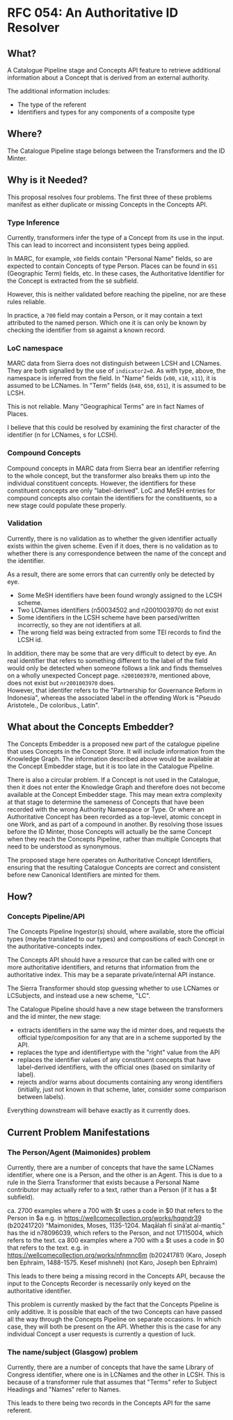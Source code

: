 # RFC 054: An Authoritative ID Resolver

## What?

A Catalogue Pipeline stage and Concepts API feature to retrieve additional information about a Concept that is derived from an external authority.

The additional information includes:

* The type of the referent
* Identifiers and types for any components of a composite type

## Where?

The Catalogue Pipeline stage belongs between the Transformers and the ID Minter.

## Why is it Needed?

This proposal resolves four problems.  The first three of these problems manifest as either duplicate or missing Concepts in the Concepts API.

### Type Inference

Currently, transformers infer the type of a Concept from its use in the input. This can lead to incorrect and
inconsistent types being applied.

In MARC, for example, `x00` fields contain "Personal Name" fields, so are expected to contain Concepts of type Person.
Places can be found in `651` (Geographic Term) fields, etc.  In these cases, the Authoritative Identifier for the Concept 
is extracted from the `$0` subfield.

However, this is neither validated before reaching the pipeline, nor are these rules reliable.

In practice, a `700` field may contain a Person, or it may contain a text attributed to the named person.  Which one it is
can only be known by checking the identifier from `$0` against a known record.

### LoC namespace

MARC data from Sierra does not distinguish between LCSH and LCNames. They are both signalled by the use of `indicator2=0`.
As with type, above, the namespace is inferred from the field.  In "Name" fields (`x00`, `x10`, `x11`), it is assumed to be
LCNames. In "Term" fields (`648`, `650`, `651`), it is assumed to be LCSH.

This is not reliable.  Many "Geographical Terms" are in fact Names of Places.

I believe that this could be resolved by examining the first character of the identifier (n for LCNames, s for LCSH).

### Compound Concepts

Compound concepts in MARC data from Sierra bear an identifier referring to the whole concept, but the transformer
also breaks them up into the individual constituent concepts.  However, the identifiers for these constituent concepts 
are only "label-derived".  LoC and MeSH entries for compound concepts also contain the identifiers for the constituents,
so a new stage could populate these properly.

### Validation

Currently, there is no validation as to whether the given identifier actually exists within the given scheme.
Even if it does, there is no validation as to whether there is any correspondence between the name of the concept
and the identifier.

As a result, there are some errors that can currently only be detected by eye.

* Some MeSH identifiers have been found wrongly assigned to the LCSH scheme.  
* Two LCNames identifiers (n50034502 and n2001003970) do not exist
* Some identifiers in the LCSH scheme have been parsed/written incorrectly, so they are not identifiers at all.
* The wrong field was being extracted from some TEI records to find the LCSH id.

In addition, there may be some that are very difficult to detect by eye.  An real identifier that refers to something different
to the label of the field would only be detected when someone follows a link and finds themselves on a wholly unexpected Concept page.
`n2001003970`, mentioned above, does not exist but `nr2001003970` does.  
However, that identifer refers to the "Partnership for Governance Reform in Indonesia", whereas
the associated label in the offending Work is "Pseudo Aristotele., De coloribus., Latin".

## What about the Concepts Embedder?

The Concepts Embedder is a proposed new part of the catalogue pipeline that uses Concepts in the Concept Store.
It will include information from the Knowledge Graph.  The information described above would be available at the Concept Embedder
stage, but it is too late in the Catalogue Pipeline.

There is also a circular problem.  If a Concept is not used in the Catalogue, then it does not enter the Knowledge Graph and 
therefore does not become available at the Concept Embedder stage.  This may mean extra complexity at that stage
to determine the sameness of Concepts that have been recorded with the wrong Authority Namespace or Type.  Or where
an Authoritative Concept has been recorded as a top-level, atomic concept in one Work, and as part of a compound in another.
By resolving those issues before the ID Minter, those Concepts will actually be the same Concept when they reach the
Concepts Pipeline, rather than multiple Concepts that need to be understood as synonymous.

The proposed stage here operates on Authoritative Concept Identifiers, ensuring that the resulting Catalogue Concepts 
are correct and consistent before new Canonical Identifiers are minted for them.

## How?

### Concepts Pipeline/API
The Concepts Pipeline Ingestor(s) should, where available, store the official types (maybe translated to our types) 
and compositions of each Concept in the authoritative-concepts index.

The Concepts API should have a resource that can be called with one or more authoritative identifiers, and returns that information
from the authoritative index.  This may be a separate private/internal API instance.

The Sierra Transformer should stop guessing whether to use LCNames or LCSubjects, and instead use a new scheme, "LC".

The Catalogue Pipeline should have a new stage between the transformers and the id minter, the new stage:

* extracts identifiers in the same way the id minter does, and requests the official type/composition for any that are in a scheme supported by the API.
* replaces the type and identifiertype with the "right" value from the API
* replaces the identifier values of any constituent concepts that have label-derived identifiers, with the official ones (based on similarity of label).
* rejects and/or warns about documents containing any wrong identifiers (initially, just not known in that scheme, later, consider some comparison between labels).

Everything downstream will behave exactly as it currently does.

## Current Problem Manifestations

### The Person/Agent (Maimonides) problem

Currently, there are a number of concepts that have the same LCNames identifier, where one is a Person, and the other is an Agent.
This is due to a rule in the Sierra Transformer that exists because a Personal Name contributor may actually refer to a text, rather than
a Person (if it has a $t subfield).

ca. 2700 examples where a 700 with $t uses a code in $0 that refers to the Person in $a
e.g. in https://wellcomecollection.org/works/hqqndr39 (b20241720) "Maimonides, Moses, 1135-1204. Maqālah fī sināʾat al-mantiq." has the id n78096039, which refers to the Person, and not 17115004, which refers to the text.
ca 800 examples where a 700 with a $t uses a code in $0 that refers to the text.
e.g. in https://wellcomecollection.org/works/nfnmnc6m (b20241781) (Karo, Joseph ben Ephraim, 1488-1575. Kesef mishneh) (not Karo, Joseph ben Ephraim)

This leads to there being a missing record in the Concepts API, because the input to the Concepts Recorder is necessarily only keyed on
the authoritative identifier.

This problem is currently masked by the fact that the Concepts Pipeline is only additive.  It is possible that each of the two Concepts can have passed
all the way through the Concepts Pipeline on separate occasions.  In which case, they will both be present on the API.  Whether this is the case for
any individual Concept a user requests is currently a question of luck.

### The name/subject (Glasgow) problem

Currently, there are a number of concepts that have the same Library of Congress identifier, where one is in LCNames and the other 
in LCSH.  This is because of a transformer rule that assumes that "Terms" refer to Subject Headings and "Names" refer to Names.

This leads to there being two records in the Concepts API for the same referent.